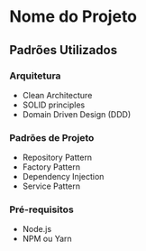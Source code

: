 # Nome do Projeto

## Padrões Utilizados

### Arquitetura

-   Clean Architecture
-   SOLID principles
-   Domain Driven Design (DDD)

### Padrões de Projeto

-   Repository Pattern
-   Factory Pattern
-   Dependency Injection
-   Service Pattern

### Pré-requisitos

-   Node.js
-   NPM ou Yarn
